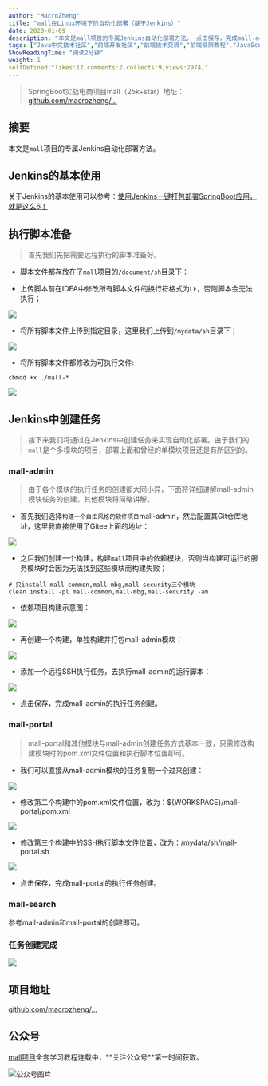 ```yaml
---
author: "MacroZheng"
title: "mall在Linux环境下的自动化部署（基于Jenkins）"
date: 2020-01-09
description: "本文是mall项目的专属Jenkins自动化部署方法。 点击保存，完成mall-admin的执行任务创建。 点击保存，完成mall-portal的执行任务创建。 参考mall-admin和mall-portal的创建即可。 mall项目全套学习教程连载中，关注公众号第一时间获取。"
tags: ["Java中文技术社区","前端开发社区","前端技术交流","前端框架教程","JavaScript 学习资源","CSS 技巧与最佳实践","HTML5 最新动态","前端工程师职业发展","开源前端项目","前端技术趋势"]
ShowReadingTime: "阅读2分钟"
weight: 1
selfDefined:"likes:12,comments:2,collects:9,views:2974,"
---
```

> SpringBoot实战电商项目mall（25k+star）地址：[github.com/macrozheng/…](https://link.juejin.cn?target=https%3A%2F%2Fgithub.com%2Fmacrozheng%2Fmall "https://github.com/macrozheng/mall")

摘要
--

本文是`mall`项目的专属Jenkins自动化部署方法。

Jenkins的基本使用
------------

关于Jenkins的基本使用可以参考：[使用Jenkins一键打包部署SpringBoot应用，就是这么6！](https://juejin.cn/post/6844904022097264648 "https://juejin.cn/post/6844904022097264648")

执行脚本准备
------

> 首先我们先把需要远程执行的脚本准备好。

*   脚本文件都存放在了`mall`项目的`/document/sh`目录下：
    
*   上传脚本前在IDEA中修改所有脚本文件的换行符格式为`LF`，否则脚本会无法执行；
    

![](/images/jueJin/16f85528723d8f4.png)

*   将所有脚本文件上传到指定目录，这里我们上传到`/mydata/sh`目录下；

![](/images/jueJin/16f8552876e1544.png)

*   将所有脚本文件都修改为可执行文件:

```
chmod +x ./mall-*
```

![](/images/jueJin/16f8552877247f2.png)

Jenkins中创建任务
------------

> 接下来我们将通过在Jenkins中创建任务来实现自动化部署。由于我们的`mall`是个多模块的项目，部署上面和曾经的单模块项目还是有所区别的。

### mall-admin

> 由于各个模块的执行任务的创建都大同小异，下面将详细讲解mall-admin模块任务的创建，其他模块将简略讲解。

*   首先我们选择`构建一个自由风格的软件项目`mall-admin，然后配置其Git仓库地址，这里我直接使用了Gitee上面的地址：

![](/images/jueJin/16f8552877353be.png)

*   之后我们创建一个构建，构建`mall`项目中的依赖模块，否则当构建可运行的服务模块时会因为无法找到这些模块而构建失败；

```
# 只install mall-common,mall-mbg,mall-security三个模块
clean install -pl mall-common,mall-mbg,mall-security -am
```

*   依赖项目构建示意图：

![](/images/jueJin/16f855287920fd4.png)

*   再创建一个构建，单独构建并打包mall-admin模块：

![](/images/jueJin/16f855287956117.png)

*   添加一个远程SSH执行任务，去执行mall-admin的运行脚本：

![](/images/jueJin/16f85528a70a3a6.png)

*   点击保存，完成mall-admin的执行任务创建。

### mall-portal

> mall-portal和其他模块与mall-admin创建任务方式基本一致，只需修改构建模块时的pom.xml文件位置和执行脚本位置即可。

*   我们可以直接从mall-admin模块的任务复制一个过来创建：

![](/images/jueJin/16f85528afb5193.png)

*   修改第二个构建中的pom.xml文件位置，改为：${WORKSPACE}/mall-portal/pom.xml

![](/images/jueJin/16f85528ae97341.png)

*   修改第三个构建中的SSH执行脚本文件位置，改为：/mydata/sh/mall-portal.sh

![](/images/jueJin/16f85528b927fae.png)

*   点击保存，完成mall-portal的执行任务创建。

### mall-search

参考mall-admin和mall-portal的创建即可。

### 任务创建完成

![](/images/jueJin/16f85528b9a75d4.png)

项目地址
----

[github.com/macrozheng/…](https://link.juejin.cn?target=https%3A%2F%2Fgithub.com%2Fmacrozheng%2Fmall "https://github.com/macrozheng/mall")

公众号
---

[mall项目](https://link.juejin.cn?target=https%3A%2F%2Fgithub.com%2Fmacrozheng%2Fmall "https://github.com/macrozheng/mall")全套学习教程连载中，**关注公众号**第一时间获取。

![公众号图片](/images/jueJin/16f615a867275b2.png)